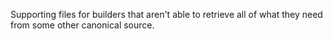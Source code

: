 Supporting files for builders that aren't able to retrieve all of what they need
from some other canonical source.
